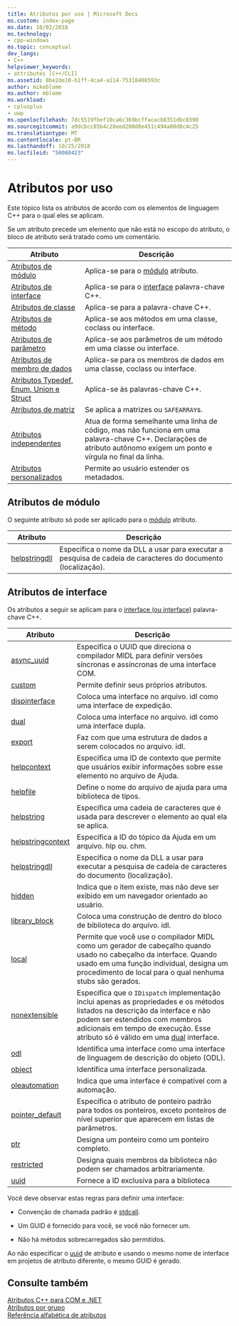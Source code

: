 ```yaml
---
title: Atributos por uso | Microsoft Docs
ms.custom: index-page
ms.date: 10/02/2018
ms.technology:
- cpp-windows
ms.topic: conceptual
dev_langs:
- C++
helpviewer_keywords:
- attributes [C++/CLI]
ms.assetid: 8be2de10-b1ff-4ca4-a114-75318408593c
author: mikeblome
ms.author: mblome
ms.workload:
- cplusplus
- uwp
ms.openlocfilehash: 7dc5519fbef10ca6c369bcffacacb8351dbc0390
ms.sourcegitcommit: a9dcbcc85b4c28eed280d8e451c494a00d8c4c25
ms.translationtype: MT
ms.contentlocale: pt-BR
ms.lasthandoff: 10/25/2018
ms.locfileid: "50060423"
---
```

# <a name="attributes-by-usage"></a>Atributos por uso

Este tópico lista os atributos de acordo com os elementos de linguagem C++ para o qual eles se aplicam.

Se um atributo precede um elemento que não está no escopo do atributo, o bloco de atributo será tratado como um comentário.

|Atributo|Descrição|
|---------------|-----------------|
|[Atributos de módulo](module-attributes.md)|Aplica-se para o [módulo](module-cpp.md) atributo.|
|[Atributos de interface](interface-attributes.md)|Aplica-se para o [interface](../../cpp/interface.md) palavra-chave C++.|
|[Atributos de classe](class-attributes.md)|Aplica-se para a palavra-chave C++.|
|[Atributos de método](method-attributes.md)|Aplica-se aos métodos em uma classe, coclass ou interface.|
|[Atributos de parâmetro](parameter-attributes.md)|Aplica-se aos parâmetros de um método em uma classe ou interface.|
|[Atributos de membro de dados](data-member-attributes.md)|Aplica-se para os membros de dados em uma classe, coclass ou interface.|
|[Atributos Typedef, Enum, Union e Struct](typedef-enum-union-and-struct-attributes.md)|Aplica-se às palavras-chave C++.|
|[Atributos de matriz](array-attributes.md)|Se aplica a matrizes ou `SAFEARRAY`s.|
|[Atributos independentes](stand-alone-attributes.md)|Atua de forma semelhante uma linha de código, mas não funciona em uma palavra-chave C++. Declarações de atributo autônomo exigem um ponto e vírgula no final da linha.|
|[Atributos personalizados](custom-attributes-cpp.md)|Permite ao usuário estender os metadados.|

## <a name="module-attributes"></a>Atributos de módulo
O seguinte atributo só pode ser aplicado para o [módulo](module-cpp.md) atributo.

|Atributo|Descrição|
|---------------|-----------------|
|[helpstringdll](helpstringdll.md)|Especifica o nome da DLL a usar para executar a pesquisa de cadeia de caracteres do documento (localização).|

## <a name="interface-attributes"></a>Atributos de interface

Os atributos a seguir se aplicam para o [interface (ou interface)](../../cpp/interface.md) palavra-chave C++.

|Atributo|Descrição|
|---------------|-----------------|
|[async_uuid](async-uuid.md)|Especifica o UUID que direciona o compilador MIDL para definir versões síncronas e assíncronas de uma interface COM.|
|[custom](custom-cpp.md)|Permite definir seus próprios atributos.|
|[dispinterface](dispinterface.md)|Coloca uma interface no arquivo. idl como uma interface de expedição.|
|[dual](dual.md)|Coloca uma interface no arquivo. idl como uma interface dupla.|
|[export](export.md)|Faz com que uma estrutura de dados a serem colocados no arquivo. idl.|
|[helpcontext](helpcontext.md)|Especifica uma ID de contexto que permite que usuários exibir informações sobre esse elemento no arquivo de Ajuda.|
|[helpfile](helpfile.md)|Define o nome do arquivo de ajuda para uma biblioteca de tipos.|
|[helpstring](helpstring.md)|Especifica uma cadeia de caracteres que é usada para descrever o elemento ao qual ela se aplica.|
|[helpstringcontext](helpstringcontext.md)|Especifica a ID do tópico da Ajuda em um arquivo. hlp ou. chm.|
|[helpstringdll](helpstringdll.md)|Especifica o nome da DLL a usar para executar a pesquisa de cadeia de caracteres do documento (localização).|
|[hidden](hidden.md)|Indica que o item existe, mas não deve ser exibido em um navegador orientado ao usuário.|
|[library_block](library-block.md)|Coloca uma construção de dentro do bloco de biblioteca do arquivo. idl.|
|[local](local-cpp.md)|Permite que você use o compilador MIDL como um gerador de cabeçalho quando usado no cabeçalho da interface. Quando usado em uma função individual, designa um procedimento de local para o qual nenhuma stubs são gerados.|
|[nonextensible](nonextensible.md)|Especifica que o `IDispatch` implementação inclui apenas as propriedades e os métodos listados na descrição da interface e não podem ser estendidos com membros adicionais em tempo de execução. Esse atributo só é válido em uma [dual](dual.md) interface.|
|[odl](odl.md)|Identifica uma interface como uma interface de linguagem de descrição do objeto (ODL).|
|[object](object-cpp.md)|Identifica uma interface personalizada.|
|[oleautomation](oleautomation.md)|Indica que uma interface é compatível com a automação.|
|[pointer_default](pointer-default.md)|Especifica o atributo de ponteiro padrão para todos os ponteiros, exceto ponteiros de nível superior que aparecem em listas de parâmetros.|
|[ptr](ptr.md)|Designa um ponteiro como um ponteiro completo.|
|[restricted](restricted.md)|Designa quais membros da biblioteca não podem ser chamados arbitrariamente.|
|[uuid](uuid-cpp-attributes.md)|Fornece a ID exclusiva para a biblioteca|

Você deve observar estas regras para definir uma interface:

- Convenção de chamada padrão é [stdcall](../../cpp/stdcall.md).

- Um GUID é fornecido para você, se você não fornecer um.

- Não há métodos sobrecarregados são permitidos.

Ao não especificar o [uuid](uuid-cpp-attributes.md) de atributo e usando o mesmo nome de interface em projetos de atributo diferente, o mesmo GUID é gerado.

## <a name="see-also"></a>Consulte também

[Atributos C++ para COM e .NET](cpp-attributes-com-net.md)<br/>
[Atributos por grupo](attributes-by-group.md)<br/>
[Referência alfabética de atributos](attributes-alphabetical-reference.md)